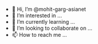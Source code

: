 - 👋 Hi, I’m @mohit-garg-asianet
- 👀 I’m interested in ...
- 🌱 I’m currently learning ...
- 💞️ I’m looking to collaborate on ...
- 📫 How to reach me ...

<!---
mohit-garg-asianet/mohit-garg-asianet is a ✨ special ✨ repository because its `README.md` (this file) appears on your GitHub profile.
You can click the Preview link to take a look at your changes.
--->
